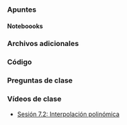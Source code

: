 ### Apuntes
#### Noteboooks
### Archivos adicionales
### Código
### Preguntas de clase
### Vídeos de clase
- [Sesión 7.2: Interpolación polinómica](https://drive.google.com/file/d/19Vjzftfqs__KYe2tbEq1qJQLkB8eNHi9/view?usp=sharing)
